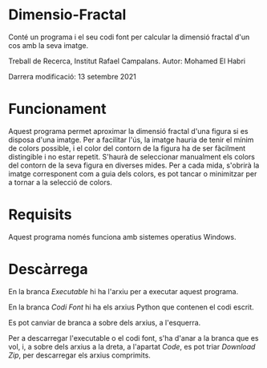 # Dimensio-Fractal
Conté un programa i el seu codi font per calcular la dimensió fractal d'un cos amb la seva imatge. 

Treball de Recerca, Institut Rafael Campalans. Autor: Mohamed El Habri

Darrera modificació: 13 setembre 2021


# Funcionament
Aquest programa permet aproximar la dimensió fractal d'una figura si es disposa d'una imatge. Per a facilitar l'ús, la imatge hauria de tenir el mínim de colors possible, i el color del contorn de la figura ha de ser fàcilment distingible i no estar repetit. S'haurà de seleccionar manualment els colors del contorn de la seva figura en diverses mides. Per a cada mida, s'obrirà la imatge corresponent com a guia dels colors, es pot tancar o minimitzar per a tornar a la selecció de colors.


# Requisits
Aquest programa només funciona amb sistemes operatius Windows.


# Descàrrega
En la branca _Executable_ hi ha l'arxiu per a executar aquest programa.

En la branca _Codi Font_ hi ha els arxius Python que contenen el codi escrit.

Es pot canviar de branca a sobre dels arxius, a l'esquerra.

Per a descarregar l'executable o el codi font, s'ha d'anar a la branca que es vol, i, a sobre dels arxius a la dreta, a l'apartat _Code_, es pot triar _Download Zip_, per descarregar els arxius comprimits.

